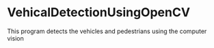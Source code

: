 # VehicalDetectionUsingOpenCV
This program detects the vehicles and pedestrians using the computer vision  
